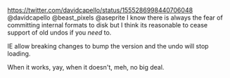 https://twitter.com/davidcapello/status/1555286998440706048 @davidcapello @beast_pixels @aseprite I know there is always the fear of committing internal formats to disk but I think its reasonable to cease support of old undos if you *need* to.

IE allow breaking changes to bump the version and the undo will stop loading.

When it works, yay, when it doesn't, meh, no big deal.